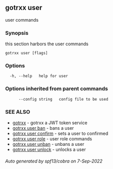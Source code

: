## gotrxx user

user commands

### Synopsis

this section harbors the user commands

```
gotrxx user [flags]
```

### Options

```
  -h, --help   help for user
```

### Options inherited from parent commands

```
      --config string   config file to be used
```

### SEE ALSO

* [gotrxx](gotrxx.md)	 - gotrxx a JWT token service
* [gotrxx user ban](gotrxx_user_ban.md)	 - bans a user
* [gotrxx user confirm](gotrxx_user_confirm.md)	 - sets a user to confirmed
* [gotrxx user role](gotrxx_user_role.md)	 - user role commands
* [gotrxx user unban](gotrxx_user_unban.md)	 - unbans a user
* [gotrxx user unlock](gotrxx_user_unlock.md)	 - unlocks a user

###### Auto generated by spf13/cobra on 7-Sep-2022
